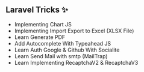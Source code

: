## Laravel Tricks ✨

   - Implementing Chart JS
   - Implementing Import Export to Excel (XLSX File)
   - Learn Generate PDF
   - Add Autocomplete With Typeahead JS
   - Learn Auth Google & Github With Socialite
   - Learn Send Mail with smtp (MailTrap)
   - Learn Implementing RecaptchaV2 & RecaptchaV3
